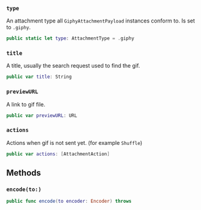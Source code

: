 
### `type`

An attachment type all `GiphyAttachmentPayload` instances conform to. Is set to `.giphy`.

``` swift
public static let type: AttachmentType = .giphy
```

### `title`

A  title, usually the search request used to find the gif.

``` swift
public var title: String
```

### `previewURL`

A link to gif file.

``` swift
public var previewURL: URL
```

### `actions`

Actions when gif is not sent yet. (for example `Shuffle`)

``` swift
public var actions: [AttachmentAction]
```

## Methods

### `encode(to:)`

``` swift
public func encode(to encoder: Encoder) throws 
